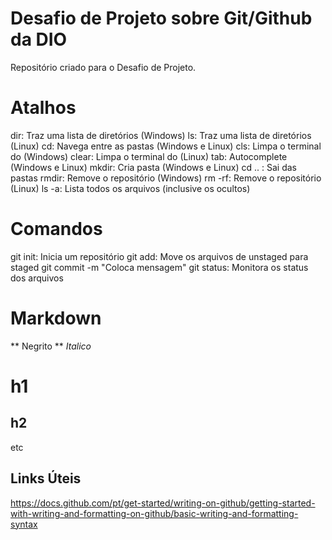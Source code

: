 # Desafio de Projeto sobre Git/Github da DIO
Repositório criado para o Desafio de Projeto.


# Atalhos

dir: Traz uma lista de diretórios (Windows)
ls: Traz uma lista de diretórios (Linux)
cd: Navega entre as pastas (Windows e Linux)
cls: Limpa o terminal do (Windows)
clear: Limpa o terminal do (Linux)
tab: Autocomplete (Windows e Linux)
mkdir: Cria pasta (Windows e Linux)
cd .. : Sai das pastas
rmdir: Remove o repositório (Windows)
rm -rf: Remove o repositório (Linux)
ls -a: Lista todos os arquivos (inclusive os ocultos)

# Comandos

git init: Inicia um repositório
git add: Move os arquivos de unstaged para staged
git commit -m "Coloca mensagem"
git status: Monitora os status dos arquivos

# Markdown

** Negrito **
_Italico_
# h1
## h2 
etc





## Links Úteis
https://docs.github.com/pt/get-started/writing-on-github/getting-started-with-writing-and-formatting-on-github/basic-writing-and-formatting-syntax